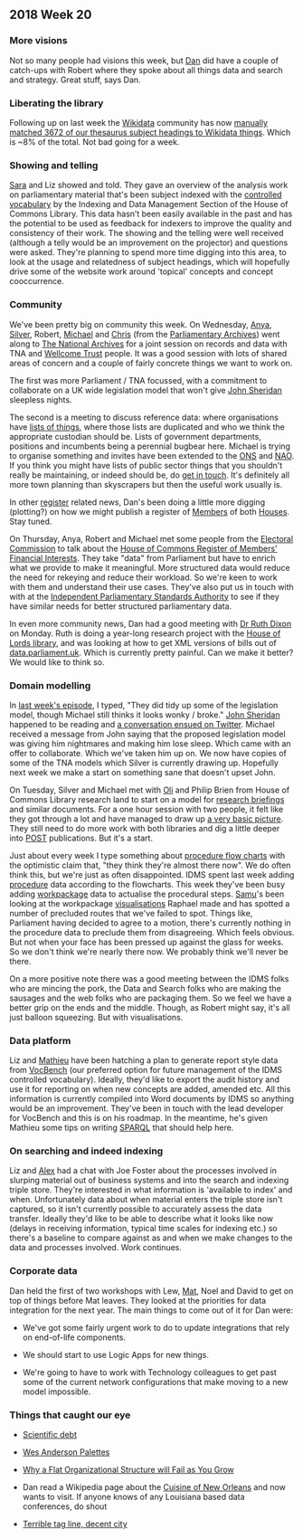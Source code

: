## 2018 Week 20

### More visions

Not so many people had visions this week, but [Dan](https://twitter.com/dasbarrett) did have a couple of catch-ups with Robert where they spoke about all things data and search and strategy. Great stuff, says Dan. 

### Liberating the library

Following up on last week the [Wikidata](https://www.wikidata.org/wiki/Wikidata:Main_Page) community has now [manually matched 3672 of our thesaurus subject headings to Wikidata things](https://tools.wmflabs.org/mix-n-match/?#/catalog/1229). Which is ~8% of the total. Not bad going for a week.

### Showing and telling

[Sara](https://twitter.com/sarafreis) and Liz showed and told. They gave an overview of the analysis work on parliamentary material that's been subject indexed with the [controlled vocabulary](http://www.data.parliament.uk/dataset/thesauri) by the Indexing and Data Management Section of the House of Commons Library. This data hasn’t been easily available in the past and has the potential to be used as feedback for indexers to improve the quality and consistency of their work. The showing and the telling were well received (although a telly would be an improvement on the projector) and questions were asked. They're planning to spend more time digging into this area, to look at the usage and relatedness of subject headings, which will hopefully drive some of the website work around 'topical' concepts and concept cooccurrence.

### Community

We've been pretty big on community this week. On Wednesday, [Anya](https://twitter.com/bitten_), [Silver](https://twitter.com/silveroliver), Robert, [Michael](https://twitter.com/fantasticlife) and [Chris](https://twitter.com/c_fryer) (from the [Parliamentary Archives](https://www.parliament.uk/archives)) went along to [The National Archives](http://www.nationalarchives.gov.uk/) for a joint session on records and data with TNA and [Wellcome Trust](https://wellcome.ac.uk/) people. It was a good session with lots of shared areas of concern and a couple of fairly concrete things we want to work on.

The first was more Parliament / TNA focussed, with a commitment to collaborate on a UK wide legislation model that won't give [John Sheridan](https://twitter.com/johnlsheridan) sleepless nights.

The second is a meeting to discuss reference data: where organisations have [lists of things](https://github.com/ukparliament/ontologies/blob/master/list-of-lists.csv), where those lists are duplicated and who we think the appropriate custodian should be. Lists of government departments, positions and incumbents being a perennial bugbear here. Michael is trying to organise something and invites have been extended to the [ONS](https://www.ons.gov.uk/) and [NAO](https://www.nao.org.uk/). If you think you might have lists of public sector things that you shouldn't really be maintaining, or indeed should be, do [get in touch](mailto:smethurstm@parliament.uk). It's definitely all more town planning than skyscrapers but then the useful work usually is.

In other [register](https://www.registers.service.gov.uk/) related news, Dan's been doing a little more digging (plotting?) on how we might publish a register of [Members](http://beta.parliament.uk/people/members) of both [Houses](https://beta.parliament.uk/houses). Stay tuned.

On Thursday, Anya, Robert and Michael met some people from the [Electoral Commission](https://www.electoralcommission.org.uk/) to talk about the [House of Commons Register of Members' Financial Interests](https://www.parliament.uk/mps-lords-and-offices/standards-and-financial-interests/parliamentary-commissioner-for-standards/registers-of-interests/register-of-members-financial-interests/). They take "data" from Parliament but have to enrich what we provide to make it meaningful. More structured data would reduce the need for rekeying and reduce their workload. So we're keen to work with them and understand their use cases. They've also put us in touch with with at the [Independent Parliamentary Standards Authority](http://www.theipsa.org.uk/) to see if they have similar needs for better structured parliamentary data.

In even more community news, Dan had a good meeting with [Dr Ruth Dixon](https://twitter.com/ruth_dixon) on Monday. Ruth is doing a year-long research project with the [House of Lords library](https://www.parliament.uk/business/lords/work-of-the-house-of-lords/lords-library/), and was looking at how to get XML versions of bills out of [data.parliament.uk](http://www.data.parliament.uk/). Which is currently pretty painful. Can we make it better? We would like to think so.

### Domain modelling

In [last week's episode](https://ukparliament.github.io/weeknotes.data-search/2018/19/), I typed, "They did tidy up some of the legislation model, though Michael still thinks it looks wonky / broke." [John Sheridan](https://twitter.com/johnlsheridan) happened to be reading and [a conversation ensued on Twitter](https://twitter.com/johnlsheridan/status/995231601301884930). Michael received a message from John saying that the proposed legislation model was giving him nightmares and making him lose sleep. Which came with an offer to collaborate. Which we've taken him up on. We now have copies of some of the TNA models which Silver is currently drawing up. Hopefully next week we make a start on something sane that doesn't upset John.

On Tuesday, Silver and Michael met with [Oli](https://twitter.com/olihawkins) and Philip Brien from House of Commons Library research land to start on a model for [research briefings](https://researchbriefings.parliament.uk/) and similar documents. For a one hour session with two people, it felt like they got through a lot and have managed to draw up [a very basic picture](https://github.com/ukparliament/ontologies/blob/master/document/document.png). They still need to do more work with both libraries and dig a little deeper into [POST](https://www.parliament.uk/post) publications. But it's a start.

Just about every week I type something about [procedure flow charts](https://ukparliament.github.io/ontologies/procedure/procedure-ontology.html#examples) with the optimistic claim that, "they think they're almost there now". We do often think this, but we're just as often disappointed. IDMS spent last week adding [procedure](https://ukparliament.github.io/ontologies/procedure/procedure-ontology.html#d4e238) data according to the flowcharts. This week they've been busy adding [workpackage](https://ukparliament.github.io/ontologies/procedure/procedure-ontology.html#d4e284) data to actualise the procedural steps. [Samu](https://twitter.com/langsamu)'s been looking at the workpackage [visualisations](https://procedures.azurewebsites.net/WorkPackages/72/graph) Raphael made and has spotted a number of precluded routes that we've failed to spot. Things like, Parliament having decided to agree to a motion, there's currently nothing in the procedure data to preclude them from disagreeing. Which feels obvious. But not when your face has been pressed up against the glass for weeks. So we don't think we're nearly there now. We probably think we'll never be there.

On a more positive note there was a good meeting between the IDMS folks who are mincing the pork, the Data and Search folks who are making the sausages and the web folks who are packaging them. So we feel we have a better grip on the ends and the middle. Though, as Robert might say, it's all just balloon squeezing. But with visualisations.

### Data platform

Liz and [Mathieu](https://twitter.com/cognithive) have been hatching a plan to generate report style data from [VocBench](http://vocbench.uniroma2.it/) (our preferred option for future management of the IDMS controlled vocabulary). Ideally, they'd like to export the audit history and use it for reporting on when new concepts are added, amended etc. All this information is currently compiled into Word documents by IDMS so anything would be an improvement. They've been in touch with the lead developer for VocBench and this is on his roadmap. In the meantime, he's given Mathieu some tips on writing [SPARQL](https://en.wikipedia.org/wiki/SPARQL) that should help here.


### On searching and indeed indexing

Liz and [Alex](https://twitter.com/alexedwardh) had a chat with Joe Foster about the processes involved in slurping material out of business systems and into the search and indexing triple store. They're interested in what information is 'available to index' and when. Unfortunately data about when material enters the triple store isn't captured, so it isn't currently possible to accurately assess the data transfer. Ideally they'd like to be able to describe what it looks like now (delays in receiving information, typical time scales for indexing etc.) so there's a baseline to compare against as and when we make changes to the data and processes involved. Work continues.

### Corporate data

Dan held the first of two workshops with Lew, [Mat](https://twitter.com/matiasgermanico), Noel and David to get on top of things before Mat leaves. They looked at the priorities for data integration for the next year. The main things to come out of it for Dan were:

* We've got some fairly urgent work to do to update integrations that rely on end-of-life components.

* We should start to use Logic Apps for new things.

* We're going to have to work with Technology colleagues to get past some of the current network configurations that make moving to a new model impossible.

### Things that caught our eye

* [Scientific debt](http://varianceexplained.org/r/scientific-debt/)

* [Wes Anderson Palettes](https://wesandersonpalettes.tumblr.com/post/109980167015/peter-fuck-the-itinerary)

* [Why a Flat Organizational Structure will Fail as You Grow](https://getlighthouse.com/blog/flat-organizational-structure-fails/)

* Dan read a Wikipedia page about the [Cuisine of New Orleans](https://en.wikipedia.org/wiki/Cuisine_of_New_Orleans) and now wants to visit. If anyone knows of any Louisiana based data conferences, do shout

* [Terrible tag line, decent city](https://tc18.tableau.com/)